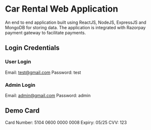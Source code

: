 # Car Rental Web Application

An end to end application built using ReactJS, NodeJS, ExpressJS and MongoDB for storing data. 
The application is integrated with Razorpay payment gateway to facilitate payments.


## Login Credentials

### User Login
Email: test@gmail.com
Password: test

### Admin Login
Email: admin@gmail.com 
Password: admin

## Demo Card
Card Number: 5104 0600 0000 0008
Expiry: 05/25
CVV: 123
